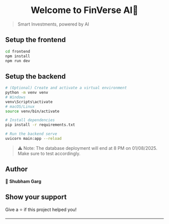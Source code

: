 <h1 align="center">Welcome to FinVerse AI👋</h1>
<p>
</p>

> Smart Investments, powered by AI

## Setup the frontend

```sh
cd frontend
npm install
npm run dev
```
## Setup the backend

```sh
# (Optional) Create and activate a virtual environment
python -m venv venv
# Windows
venv\Scripts\activate
# macOS/Linux
source venv/bin/activate

# Install dependencies
pip install -r requirements.txt

# Run the backend serve
uvicorn main:app --reload       
```

> ⚠️ Note: The database deployment will end at 8 PM on 01/08/2025. Make sure to test accordingly.

## Author

👤 **Shubham Garg**


## Show your support

Give a ⭐️ if this project helped you!

***
